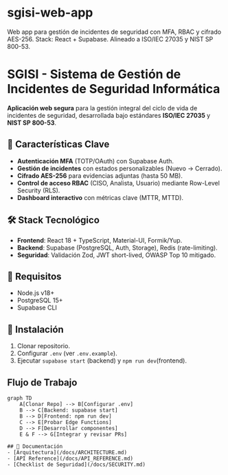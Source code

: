 # sgisi-web-app
Web app para gestión de incidentes de seguridad con MFA, RBAC y cifrado AES-256. Stack: React + Supabase. Alineado a ISO/IEC 27035 y NIST SP 800-53.

# SGISI - Sistema de Gestión de Incidentes de Seguridad Informática  

**Aplicación web segura** para la gestión integral del ciclo de vida de incidentes de seguridad, desarrollada bajo estándares **ISO/IEC 27035** y **NIST SP 800-53**.  

## 🔐 Características Clave  
- **Autenticación MFA** (TOTP/OAuth) con Supabase Auth.  
- **Gestión de incidentes** con estados personalizables (Nuevo → Cerrado).  
- **Cifrado AES-256** para evidencias adjuntas (hasta 50 MB).  
- **Control de acceso RBAC** (CISO, Analista, Usuario) mediante Row-Level Security (RLS).  
- **Dashboard interactivo** con métricas clave (MTTR, MTTD).  

## 🛠️ Stack Tecnológico  
- **Frontend**: React 18 + TypeScript, Material-UI, Formik/Yup.  
- **Backend**: Supabase (PostgreSQL, Auth, Storage), Redis (rate-limiting).  
- **Seguridad**: Validación Zod, JWT short-lived, OWASP Top 10 mitigado.

## 📌 Requisitos
- Node.js v18+
- PostgreSQL 15+
- Supabase CLI

## 🚀 Instalación
1. Clonar repositorio.
2. Configurar `.env` (ver `.env.example`).
3. Ejecutar `supabase start` (backend) y `npm run dev`(frontend).

## Flujo de Trabajo

```mermaid
graph TD  
    A[Clonar Repo] --> B[Configurar .env]  
    B --> C[Backend: supabase start]  
    B --> D[Frontend: npm run dev]  
    C --> E[Probar Edge Functions]  
    D --> F[Desarrollar componentes]  
    E & F --> G[Integrar y revisar PRs]

## 📄 Documentación  
- [Arquitectura](/docs/ARCHITECTURE.md)
- [API Reference](/docs/API_REFERENCE.md)
- [Checklist de Seguridad](/docs/SECURITY.md)